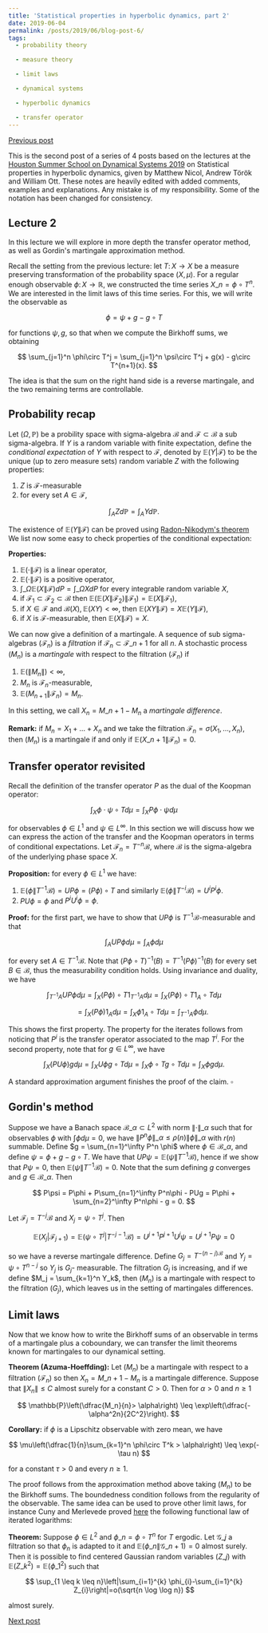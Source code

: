 ```yaml
---
title: 'Statistical properties in hyperbolic dynamics, part 2'
date: 2019-06-04
permalink: /posts/2019/06/blog-post-6/
tags:
  - probability theory

  - measure theory

  - limit laws

  - dynamical systems

  - hyperbolic dynamics

  - transfer operator
---
```


[Previous post](/posts/2019/06/blog-post-5/)

This is the second post of a series of 4 posts based on the lectures at the [Houston Summer School on Dynamical Systems 2019](https://www.math.uh.edu/dynamics/school/school2019/) on Statistical properties in hyperbolic dynamics, given by Matthew Nicol, Andrew Török and William Ott. These notes are heavily edited with added comments, examples and explanations. Any mistake is of my responsibility. Some of the notation has been changed for consistency.

## Lecture 2

In this lecture we will explore in more depth the transfer operator method, as well as Gordin's martingale approximation method.

Recall the setting from the previous lecture: let $T\colon X\to X$ be a measure preserving transformation of the probability space $(X,\mu)$. For a regular enough observable $\phi\colon X \to\mathbb{R}$, we constructed the time series $X\_n = \phi\circ T^n$. We are interested in the limit laws of this time series. For this, we will write the observable as

$$
\phi = \psi + g - g\circ T
$$

for functions $\psi,g$, so that when we compute the Birkhoff sums, we obtaining

$$
\sum_{j=1}^n \phi\circ T^j = \sum_{j=1}^n \psi\circ T^j + g(x) - g\circ T^{n+1}(x).
$$

The idea is that the sum on the right hand side is a reverse martingale, and the two remaining terms are controllable.

## Probability recap

Let $(\Omega,\mathbb{P})$ be a probility space with sigma-algebra $\mathcal{B}$ and $\mathcal{F}\subset\mathcal{B}$ a sub sigma-algebra. If $Y$ is a random variable with finite expectation, define the *conditional expectation* of $Y$ with respect to $\mathcal{F}$, denoted by $\mathbb{E}(Y | \mathcal{F})$ to be the unique (up to zero measure sets) random variable $Z$ with the following properties:
1. $Z$ is $\mathcal{F}$-measurable
2. for every set $A\in\mathcal{F}$,

$$
\int_A Z d\mathbb{P} = \int_A Y d\mathbb{P}.
$$

The existence of $\mathbb{E}(Y \| \mathcal{F})$ can be proved using [Radon-Nikodym's theorem](https://en.wikipedia.org/wiki/Radon–Nikodym_theorem) We list now some easy to check properties of the conditional expectation:

**Properties:**
1. $\mathbb{E}(\cdot \| \mathcal{F})$ is a linear operator,
2. $\mathbb{E}(\cdot \| \mathcal{F})$ is a positive operator,
3. $\int\_{\Omega} \mathbb{E}(X\|\mathcal{F}) dP = \int\_{\Omega} X dP$ for every integrable random variable $X$,
4. if $\mathcal{F}_1\subset\mathcal{F}_2\subset\mathcal{B}$ then $\mathbb{E}(\mathbb{E}(X\| \mathcal{F_2})\|\mathcal{F}_1) = \mathbb{E}(X\|\mathcal{F}_1)$,
5. if $X\in\mathcal{F}$ and $\mathcal{B}(X),\mathbb{E}(XY)<\infty$, then $\mathbb{E}(XY\| \mathcal{F}) = X\mathbb{E}(Y\|\mathcal{F})$,
6. if $X$ is $\mathcal{F}$-measurable, then $\mathbb{E}(X\|\mathcal{F}) = X$.

We can now give a definition of a martingale. A sequence of sub sigma-algebras $(\mathcal{F}_n)$ is a *filtration* if $\mathcal{F}_n\subset\mathcal{F}\_{n+1}$ for all $n$. A stochastic process $(M_n)$ is a *martingale* with respect to the filtration $(\mathcal{F}_n)$ if
1. $\mathbb{E}(\|M_n\|) \lt \infty$,
2. $M_n$ is $\mathcal{F}_n$-measurable,
3. $\mathbb{E}(M_{n+1}\|\mathcal{F}_n) =  M_n$.

In this setting, we call $X_n = M\_{n+1} - M_n$ a *martingale difference*.

**Remark:** if $M_n = X_1 + \dots + X_n$ and we take the filtration $\mathcal{F}_n = \sigma(X_1,\dots,X_n)$, then $(M_n)$ is a martingale if and only if $\mathbb{E}(X\_{n+1}\| \mathcal{F}_n) = 0$.

## Transfer operator revisited

Recall the definition of the transfer operator $P$ as the dual of the Koopman operator:

$$
\int_X \phi\cdot\psi\circ T d\mu = \int_X P\phi \cdot \psi d\mu
$$

for observables $\phi\in L^1$ and $\psi\in L^\infty$. In this section we will discuss how we can express the action of the transfer and the Koopman operators in terms of conditional expectations. Let $\mathcal{F}_n = T^{-n}\mathcal{B}$, where $\mathcal{B}$ is the sigma-algebra of the underlying phase space $X$.

**Proposition:** for every $\phi\in L^1$ we have:
1. $\mathbb{E}(\phi \| T^{-1}\mathcal{B}) = UP\phi = (P\phi)\circ T$ and similarly $\mathbb{E}(\phi \| T^{-i}\mathcal{B}) = U^iP^i\phi$.
2. $PU\phi = \phi$ and $P^iU^i \phi = \phi$.

**Proof:** for the first part, we have to show that $UP\phi$ is $T^{-1}\mathcal{B}$-measurable and that

$$
\int_A UP\phi d\mu = \int_A \phi d\mu
$$

for every set $A\in T^{-1}\mathcal{B}$. Note that $(P\phi\circ T)^{-1}(B) = T^{-1}(P\phi)^{-1}(B)$ for every set $B\in\mathcal{B}$, thus the measurability condition holds. Using invariance and duality, we have

$$
\int_{T^{-1}A} UP\phi d\mu = \int_X (P\phi)\circ T 1_{T^{-1}A} d\mu = \int_X (P\phi)\circ T 1_A\circ Td\mu
$$

$$
\qquad = \int_X (P\phi) 1_A d\mu = \int_X \phi 1_A\circ T d\mu = \int_{T^{-1}A}\phi d\mu.
$$

This shows the first property. The property for the iterates follows from noticing that $P^i$ is the transfer operator associated to the map $T^i$. For the second property, note that for $g\in L^\infty$, we have

$$
\int_X (PU\phi)gd\mu = \int_X U\phi g\circ T d\mu = \int_X \phi\circ T g\circ T d\mu = \int_X \phi g d\mu.
$$

A standard approximation argument finishes the proof of the claim. $\square$

## Gordin's method

Suppose we have a Banach space $\mathcal{B}\_{\alpha} \subset L^2$ with norm $\| \cdot \|\_{\alpha}$ such that for observables $\phi$ with $\int \phi d\mu = 0$, we have $\|P^n\phi \|\_{\alpha}\leq \rho(n)\| \phi \|\_{\alpha}$ with $r(n)$ summable. Define $g = \sum_{n=1}^\infty P^n \phi$ where $\phi\in\mathcal{B}\_{\alpha}$, and define $\psi = \phi + g - g\circ T$. We have that $UP\psi = \mathbb{E}(\psi\|T^{-1}\mathcal{B})$, hence if we show that $P\psi = 0$, then $\mathbb{E}(\psi \| T^{-1}\mathcal{B}) = 0$. Note that the sum defining $g$ converges and $g\in\mathcal{B}\_{\alpha}$. Then

$$
P\psi = P\phi + P\sum_{n=1}^\infty P^n\phi - PUg = P\phi + \sum_{n=2}^\infty P^n\phi - g = 0.
$$

Let $\mathcal{F}_j = T^{-j}\mathcal{B}$ and $X_j = \psi\circ T^j$. Then

$$
\mathbb{E}(X_j | \mathcal{F}_{j+1}) = \mathbb{E}(\psi\circ T^j | T^{-j-1}\mathcal{B}) = U^{j+1}P^{j+1}U^j \psi = U^{j+1}P\psi = 0
$$

so we have a reverse martingale difference. Define $G_j = T^{-(n-j)\mathcal{B}}$ and $Y_j = \psi\circ T^{n-j}$ so $Y_j$ is $G_j$- measurable. The filtration $G_j$ is increasing, and if we define $M_j = \sum_{k=1}^n Y_k$, then $(M_n)$ is a martingale with respect to the filtration $(G_j)$, which leaves us in the setting of martingales differences.

## Limit laws

Now that we know how to write the Birkhoff sums of an observable in terms of a martingale plus a coboundary, we can transfer the limit theorems known for martingales to our dynamical setting.

**Theorem (Azuma-Hoeffding):** Let $(M_n)$ be a martingale with respect to a filtration $(\mathcal{F}_n)$ so then $X_n = M\_{n+1}-M_n$ is a martingale difference. Suppose that $\|X_n\|\leq C$ almost surely for a constant $C > 0$. Then for $\alpha > 0$ and $n\geq 1$

$$
\mathbb{P}\left(\dfrac{M_n}{n}> \alpha\right) \leq \exp\left(\dfrac{-\alpha^2n}{2C^2}\right).
$$

**Corollary:** if $\phi$ is a Lipschitz observable with zero mean, we have

$$
\mu\left(\dfrac{1}{n}\sum_{k=1}^n \phi\circ T^k > \alpha\right) \leq \exp(-\tau n)
$$

for a constant $\tau > 0$ and every $n\geq 1$.

The proof follows from the approximation method above taking $(M_n)$ to be the Birkhoff sums. The boundedness condition follows from the regularity of the observable. The same idea can be used to prove other limit laws, for instance Cuny and Merlevede proved [here](https://arxiv.org/abs/1209.3677) the following functional law of iterated logarithms:

**Theorem:** Suppose $\phi \in L^2$ and $\phi\_n = \phi\circ T^n$ for $T$ ergodic. Let $\mathcal{G}\_j$ a filtration so that $\phi_n$ is adapted to it and $\mathbb{E}(\phi\_{n} \| \mathcal{G}\_{n+1})=0$ almost surely. Then it is possible to find centered Gaussian random variables $(Z\_j)$ with $\mathbb{E}(Z\_{k}^{2})=\mathbb{E}(\phi\_{1}^{2})$ such that

$$
\sup_{1 \leq k \leq n}\left|\sum_{i=1}^{k} \phi_{i}-\sum_{i=1}^{k} Z_{i}\right|=o(\sqrt{n \log \log n})
$$

almost surely.

[Next post](/posts/2019/06/blog-post-8/)
